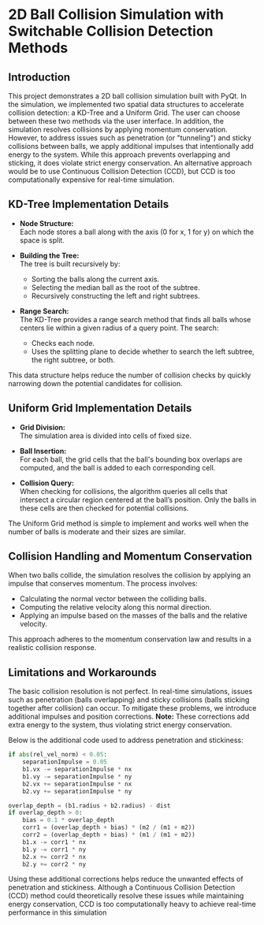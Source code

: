 # 2D Ball Collision Simulation with Switchable Collision Detection Methods

## Introduction

This project demonstrates a 2D ball collision simulation built with PyQt. In the simulation, we implemented two spatial data structures to accelerate collision detection: a KD-Tree and a Uniform Grid. The user can choose between these two methods via the user interface. In addition, the simulation resolves collisions by applying momentum conservation. However, to address issues such as penetration (or "tunneling") and sticky collisions between balls, we apply additional impulses that intentionally add energy to the system. While this approach prevents overlapping and sticking, it does violate strict energy conservation. An alternative approach would be to use Continuous Collision Detection (CCD), but CCD is too computationally expensive for real-time simulation.

## KD-Tree Implementation Details

- **Node Structure:**  
  Each node stores a ball along with the axis (0 for x, 1 for y) on which the space is split.

- **Building the Tree:**  
  The tree is built recursively by:
  - Sorting the balls along the current axis.
  - Selecting the median ball as the root of the subtree.
  - Recursively constructing the left and right subtrees.

- **Range Search:**  
  The KD-Tree provides a range search method that finds all balls whose centers lie within a given radius of a query point. The search:
  - Checks each node.
  - Uses the splitting plane to decide whether to search the left subtree, the right subtree, or both.

This data structure helps reduce the number of collision checks by quickly narrowing down the potential candidates for collision.

## Uniform Grid Implementation Details

- **Grid Division:**  
  The simulation area is divided into cells of fixed size.

- **Ball Insertion:**  
  For each ball, the grid cells that the ball's bounding box overlaps are computed, and the ball is added to each corresponding cell.

- **Collision Query:**  
  When checking for collisions, the algorithm queries all cells that intersect a circular region centered at the ball’s position. Only the balls in these cells are then checked for potential collisions.

The Uniform Grid method is simple to implement and works well when the number of balls is moderate and their sizes are similar.

## Collision Handling and Momentum Conservation

When two balls collide, the simulation resolves the collision by applying an impulse that conserves momentum. The process involves:

- Calculating the normal vector between the colliding balls.
- Computing the relative velocity along this normal direction.
- Applying an impulse based on the masses of the balls and the relative velocity.

This approach adheres to the momentum conservation law and results in a realistic collision response.

## Limitations and Workarounds

The basic collision resolution is not perfect. In real-time simulations, issues such as penetration (balls overlapping) and sticky collisions (balls sticking together after collision) can occur. To mitigate these problems, we introduce additional impulses and position corrections. **Note:** These corrections add extra energy to the system, thus violating strict energy conservation.

Below is the additional code used to address penetration and stickiness:

```python
if abs(rel_vel_norm) < 0.05:
    separationImpulse = 0.05
    b1.vx -= separationImpulse * nx
    b1.vy -= separationImpulse * ny
    b2.vx += separationImpulse * nx
    b2.vy += separationImpulse * ny

overlap_depth = (b1.radius + b2.radius) - dist
if overlap_depth > 0:
    bias = 0.1 * overlap_depth
    corr1 = (overlap_depth + bias) * (m2 / (m1 + m2))
    corr2 = (overlap_depth + bias) * (m1 / (m1 + m2))
    b1.x -= corr1 * nx
    b1.y -= corr1 * ny
    b2.x += corr2 * nx
    b2.y += corr2 * ny
```

Using these additional corrections helps reduce the unwanted effects of penetration and stickiness. Although a Continuous Collision Detection (CCD) method could theoretically resolve these issues while maintaining energy conservation, CCD is too computationally heavy to achieve real-time performance in this simulation